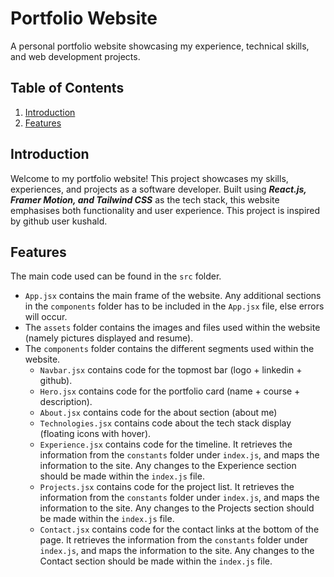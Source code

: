 # Portfolio Website
A personal portfolio website showcasing my experience, technical skills, and web development projects.

## Table of Contents
1. [Introduction](#introduction)
2. [Features](#features)

## Introduction
Welcome to my portfolio website! This project showcases my skills, experiences, and projects as a software developer. Built using ***React.js, Framer Motion, and Tailwind CSS*** as the tech stack, this website emphasises both functionality and user experience. This project is inspired by github user kushald.

## Features
The main code used can be found in the `src` folder.
- `App.jsx` contains the main frame of the website. Any additional sections in the `components` folder has to be included in the `App.jsx` file, else errors will occur.
- The `assets` folder contains the images and files used within the website (namely pictures displayed and resume).
- The `components` folder contains the different segments used within the website.
    - `Navbar.jsx` contains code for the topmost bar (logo + linkedin + github).
    - `Hero.jsx` contains code for the portfolio card (name + course + description).
    - `About.jsx` contains code for the about section (about me)
    - `Technologies.jsx` contains code about the tech stack display (floating icons with hover).
    - `Experience.jsx` contains code for the timeline. It retrieves the information from the `constants` folder under `index.js`, and maps the information to the site. Any changes to the Experience section should be made within the `index.js` file.
    - `Projects.jsx` contains code for the project list. It retrieves the information from the `constants` folder under `index.js`, and maps the information to the site. Any changes to the Projects section should be made within the `index.js` file.
    - `Contact.jsx` contains code for the contact links at the bottom of the page. It retrieves the information from the `constants` folder under `index.js`, and maps the information to the site. Any changes to the Contact section should be made within the `index.js` file.

